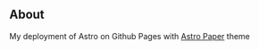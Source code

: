 ## About
My deployment of Astro on Github Pages with [Astro Paper](https://github.com/satnaing/astro-paper) theme